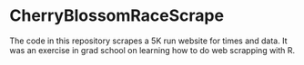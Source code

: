 # CherryBlossomRaceScrape

The code in this repository scrapes a 5K run website for times and data.  It was an exercise in grad school on learning how to do web scrapping with R.


 
